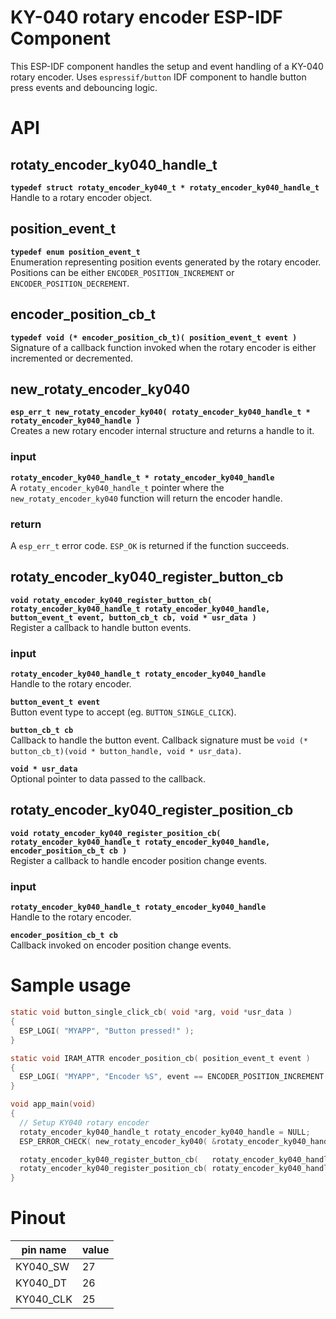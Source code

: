 # KY-040 rotary encoder ESP-IDF Component

This ESP-IDF component handles the setup and event handling of a KY-040 rotary encoder. Uses `espressif/button` IDF component to handle button press events and debouncing logic.

# API

## rotaty_encoder_ky040_handle_t
**`typedef struct rotaty_encoder_ky040_t * rotaty_encoder_ky040_handle_t`**<br>
Handle to a rotary encoder object.

## position_event_t
**`typedef enum position_event_t`**<br>
Enumeration representing position events generated by the rotary encoder. Positions can be either `ENCODER_POSITION_INCREMENT` or `ENCODER_POSITION_DECREMENT`.

## encoder_position_cb_t
**`typedef void (* encoder_position_cb_t)( position_event_t event )`**<br>
Signature of a callback function invoked when the rotary encoder is either incremented or decremented.

## new_rotaty_encoder_ky040
**`esp_err_t new_rotaty_encoder_ky040( rotaty_encoder_ky040_handle_t * rotaty_encoder_ky040_handle )`**<br>
Creates a new rotary encoder internal structure and returns a handle to it.

### input
**`rotaty_encoder_ky040_handle_t * rotaty_encoder_ky040_handle`**<br>
A `rotaty_encoder_ky040_handle_t` pointer where the `new_rotaty_encoder_ky040` function will return the encoder handle.

### return
A `esp_err_t` error code. `ESP_OK` is returned if the function succeeds.

## rotaty_encoder_ky040_register_button_cb
**`void rotaty_encoder_ky040_register_button_cb( rotaty_encoder_ky040_handle_t rotaty_encoder_ky040_handle, button_event_t event, button_cb_t cb, void * usr_data )`**<br>
Register a callback to handle button events.

### input
**`rotaty_encoder_ky040_handle_t rotaty_encoder_ky040_handle`**<br>
Handle to the rotary encoder.

**`button_event_t event`**<br>
Button event type to accept (eg. `BUTTON_SINGLE_CLICK`).

**`button_cb_t cb`**<br>
Callback to handle the button event. Callback signature must be `void (* button_cb_t)(void * button_handle, void * usr_data)`.

**`void * usr_data`**<br>
Optional pointer to data passed to the callback.

## rotaty_encoder_ky040_register_position_cb
**`void rotaty_encoder_ky040_register_position_cb( rotaty_encoder_ky040_handle_t rotaty_encoder_ky040_handle, encoder_position_cb_t cb )`**<br>
Register a callback to handle encoder position change events.

### input
**`rotaty_encoder_ky040_handle_t rotaty_encoder_ky040_handle`**<br>
Handle to the rotary encoder.

**`encoder_position_cb_t cb`**<br>
Callback invoked on encoder position change events.

# Sample usage

```c
static void button_single_click_cb( void *arg, void *usr_data )
{
  ESP_LOGI( "MYAPP", "Button pressed!" );
}

static void IRAM_ATTR encoder_position_cb( position_event_t event )
{
  ESP_LOGI( "MYAPP", "Encoder %S", event == ENCODER_POSITION_INCREMENT ? "incremented" : "decremented" );
}

void app_main(void)
{
  // Setup KY040 rotary encoder
  rotaty_encoder_ky040_handle_t rotaty_encoder_ky040_handle = NULL;
  ESP_ERROR_CHECK( new_rotaty_encoder_ky040( &rotaty_encoder_ky040_handle ) );

  rotaty_encoder_ky040_register_button_cb(   rotaty_encoder_ky040_handle, BUTTON_SINGLE_CLICK, button_single_click_cb, NULL );
  rotaty_encoder_ky040_register_position_cb( rotaty_encoder_ky040_handle, encoder_position_cb );
}
```

# Pinout

|  pin name |  value |
| ------------ | ------------ |
| KY040_SW | 27 |
| KY040_DT | 26 |
| KY040_CLK | 25 |
